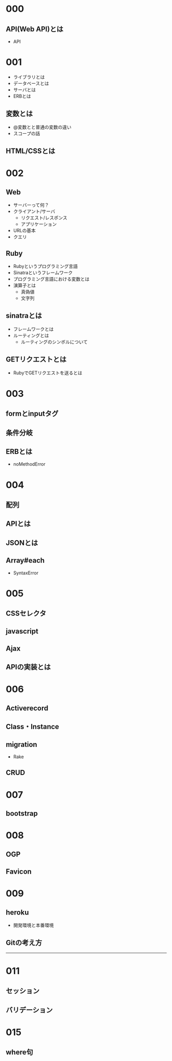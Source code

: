 # 000
## API(Web API)とは
  - API

# 001
- ライブラリとは
- データベースとは
- サーバとは
- ERBとは
## 変数とは
  - @変数とと普通の変数の違い
  - スコープの話
## HTML/CSSとは

# 002
## Web
- サーバーって何？
- クライアント/サーバ
  - リクエスト/レスポンス
  - アプリケーション
- URLの基本
- クエリ
## Ruby
- Rubyというプログラミング言語
- Sinatraというフレームワーク
- プログラミング言語における変数とは
- 演算子とは
  - 真偽値
  - 文字列
## sinatraとは
  - フレームワークとは
- ルーティングとは
  - ルーティングのシンボルについて
## GETリクエストとは
  - RubyでGETリクエストを送るとは

# 003
## formとinputタグ
## 条件分岐
## ERBとは
- noMethodError

# 004
## 配列
## APIとは
## JSONとは
## Array#each
- SyntaxError

# 005
## CSSセレクタ
## javascript
## Ajax
## APIの実装とは

# 006
## Activerecord
## Class・Instance
## migration
  - Rake
## CRUD

# 007
## bootstrap

# 008 
## OGP
## Favicon

# 009
## heroku
- 開発環境と本番環境
## Gitの考え方

--------- 
# 011
## セッション
## バリデーション

# 015
## where句
